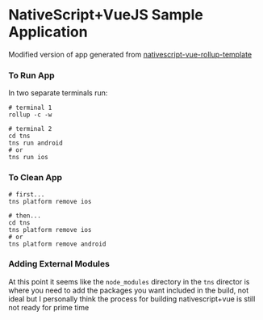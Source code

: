# NativeScript+VueJS Sample Application

Modified version of app generated from [nativescript-vue-rollup-template](https://github.com/tralves/nativescript-vue-rollup-template)

### To Run App

In two separate terminals run:
```
# terminal 1
rollup -c -w

# terminal 2
cd tns
tns run android
# or
tns run ios
```

### To Clean App

```
# first...
tns platform remove ios

# then...
cd tns
tns platform remove ios
# or
tns platform remove android
```

### Adding External Modules

At this point it seems like the `node_modules` directory in the `tns` director is where you need to add the packages you want included in the build, not ideal but I personally think the process for building nativescript+vue is still not ready for prime time